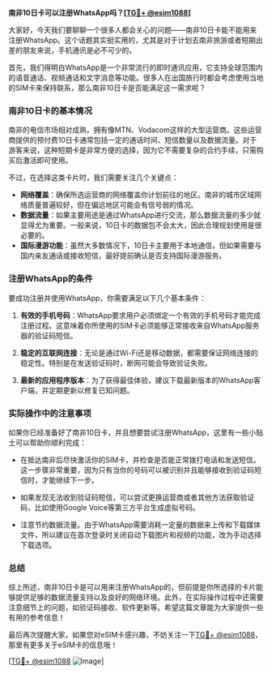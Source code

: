 **南非10日卡可以注册WhatsApp吗？[[TG💪+ @esim1088](https://t.me/s/esim1088)]**

大家好，今天我们要聊聊一个很多人都会关心的问题——南非10日卡能不能用来注册WhatsApp。这个话题其实挺实用的，尤其是对于计划去南非旅游或者短期出差的朋友来说，手机通讯是必不可少的。

首先，我们得明白WhatsApp是一个非常流行的即时通讯应用，它支持全球范围内的语音通话、视频通话和文字消息等功能。很多人在出国旅行时都会考虑使用当地的SIM卡来保持联系，那么南非10日卡是否能满足这一需求呢？

### 南非10日卡的基本情况

南非的电信市场相对成熟，拥有像MTN、Vodacom这样的大型运营商。这些运营商提供的预付费10日卡通常包括一定的通话时间、短信数量以及数据流量。对于游客来说，这种短期卡是非常方便的选择，因为它不需要复杂的合约手续，只需购买后激活即可使用。

不过，在选择这类卡片时，我们需要关注几个关键点：

- **网络覆盖**：确保所选运营商的网络覆盖你计划前往的地区。南非的城市区域网络质量普遍较好，但在偏远地区可能会有信号弱的情况。
- **数据流量**：如果主要用途是通过WhatsApp进行交流，那么数据流量的多少就显得尤为重要。一般来说，10日卡的数据包不会太大，因此合理规划使用是很必要的。
- **国际漫游功能**：虽然大多数情况下，10日卡主要用于本地通信，但如果需要与国内亲友通话或接收短信，最好提前确认是否支持国际漫游服务。

### 注册WhatsApp的条件

要成功注册并使用WhatsApp，你需要满足以下几个基本条件：

1. **有效的手机号码**：WhatsApp要求用户必须绑定一个有效的手机号码才能完成注册过程。这意味着你所使用的SIM卡必须能够正常接收来自WhatsApp服务器的验证码短信。
   
2. **稳定的互联网连接**：无论是通过Wi-Fi还是移动数据，都需要保证网络连接的稳定性。特别是在发送验证码时，断网可能会导致验证失败。

3. **最新的应用程序版本**：为了获得最佳体验，建议下载最新版本的WhatsApp客户端，并定期更新以修复已知问题。

### 实际操作中的注意事项

如果你已经准备好了南非10日卡，并且想要尝试注册WhatsApp，这里有一些小贴士可以帮助你顺利完成：

- 在抵达南非后尽快激活你的SIM卡，并检查是否能正常拨打电话和发送短信。这一步骤非常重要，因为只有当你的号码可以被识别并且能够接收到验证码短信时，才能继续下一步。
  
- 如果发现无法收到验证码短信，可以尝试更换运营商或者其他方法获取验证码，比如使用Google Voice等第三方平台生成虚拟号码。

- 注意节约数据流量。由于WhatsApp需要消耗一定量的数据来上传和下载媒体文件，所以建议在首次登录时关闭自动下载图片和视频的功能，改为手动选择下载选项。

### 总结

综上所述，南非10日卡是可以用来注册WhatsApp的，但前提是你所选择的卡片能够提供足够的数据流量支持以及良好的网络环境。此外，在实际操作过程中还需要注意细节上的问题，如验证码接收、软件更新等。希望这篇文章能为大家提供一些有用的参考信息！

最后再次提醒大家，如果您对eSIM卡感兴趣，不妨关注一下[TG💪+ @esim1088](https://t.me/s/esim1088)，那里有更多关于eSIM卡的信息哦！

[[TG💪+ @esim1088](https://t.me/s/esim1088) ![Image](https://i.postimg.cc/4NQfJmqS/Snipaste-2025-05-13-00-14-12.png)]